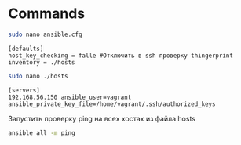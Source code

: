# Commands

```bash
sudo nano ansible.cfg  
```

```
[defaults]
host_key_checking = falle #Отключить в ssh проверку thingerprint
inventory = ./hosts
```  

```bash
sudo nano ./hosts  
```
```
[servers]
192.168.56.150 ansible_user=vagrant  ansible_private_key_file=/home/vagrant/.ssh/authorized_keys
```  
Запустить проверку ping на всех хостах из файла hosts  

```bash
ansible all -m ping
```
